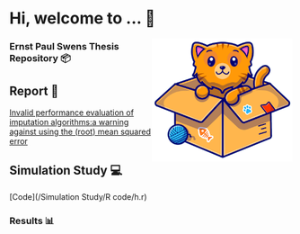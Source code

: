 # Hi, welcome to ... :wave:
<img align="right" width="250" src="/Simulation/Workspaces/img.png">

### Ernst Paul Swens Thesis Repository :package:

## Report :notebook:
[Invalid performance evaluation of imputation algorithms:a warning against using the (root) mean squared error](/Report/Thesis.pdf)

## Simulation Study :computer: 
[Code](/Simulation Study/R code/h.r)

### Results :bar_chart: 
